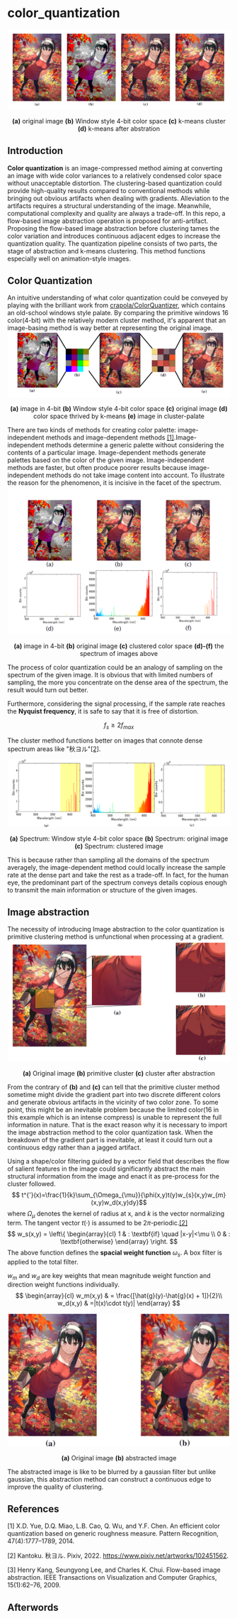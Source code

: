 # color_quantization
![](img/compare_four.png)
<p align="center"> <strong>(a)</strong> original image <strong>(b)</strong>  Window style 4-bit color space <strong>(c)</strong>  k-means cluster <strong>(d)</strong>  k-means after abstration</p>

## Introduction

**Color quantization** is an image-compressed method aiming at converting an image with wide color variances
to a relatively condensed color space without unacceptable distortion. The clustering-based quantization
could provide high-quality results compared to conventional methods while bringing out obvious artifacts when dealing with gradients. Alleviation to the artifacts requires a structural understanding
of the image. Meanwhile, computational complexity and quality are always a trade-off. In this repo, a
flow-based image abstraction operation is proposed for anti-artifact.
Proposing the flow-based image abstraction before clustering tames the color variation and introduces continuous
adjacent edges to increase the quantization quality. The quantization pipeline consists of two parts, the stage
of abstraction and k-means clustering. This method functions especially well on animation-style images.

## Color Quantization

An intuitive understanding of what color quantization could be conveyed by playing with the brilliant work from [crapola/ColorQuantizer](https://github.com/crapola/ColorQuantizer), which contains an old-school windows style palate. By comparing the primitive windows 16 color(4-bit) with the relatively modern cluster method,  it's apparent that an image-basing method is way better at representing the original image.
![](img/compare_two.png)

<p align="center">
<strong>(a)</strong>
  image in 4-bit
<strong>(b)</strong>
  Window style 4-bit color space 
<strong>(c)</strong>
  original image
<strong>(d)</strong>
  color space thrived by k-means
<strong>(e)</strong>
  image in cluster-palate
 </p>

 There are two kinds of methods for creating color
palette: image-independent methods and image-dependent
methods [[1]](#1).Image-independent methods determine a generic palette without considering the contents of a particular image.
Image-dependent methods generate palettes based on the color of the given image. Image-independent methods are faster, but often produce poorer results because image-independent methods do not take image content into account. To illustrate the reason for the phenomenon, it is incisive in the facet of the spectrum. 
![spectrum.png](img/spectrum.png)
<p align="center">
<strong>(a)</strong>
  image in 4-bit
<strong>(b)</strong>
  original image
<strong>(c)</strong>
  clustered color space 
<strong>(d)-(f)</strong>
  the spectrum of images above
 </p>

The process of color quantization could be an analogy of sampling on the spectrum of the given image. It is obvious that with limited numbers of sampling, the more you concentrate on the dense area of the spectrum, the result would turn out better.

Furthermore, considering the signal processing, if the sample rate reaches the **Nyquist frequency**, it is safe to say that it is free of distortion.

$$f_s \geq 2f_{max}$$

 The cluster method functions better on images that connote dense spectrum areas like "秋ヨル"[[2]](#2). 

![](img/spectrum2.png)
<p align="center">
<strong>(a)</strong>
  Spectrum: Window style 4-bit color space 
<strong>(b)</strong>
  Spectrum: original image
<strong>(c)</strong>
  Spectrum: clustered image
 </p>

This is because rather than sampling all the domains of the spectrum averagely, the image-dependent method could locally increase the sample rate at the dense part and take the rest as a trade-off. In fact, for the human eye, the predominant part of the spectrum conveys details copious enough to transmit the main information or structure of the given images. 

## Image abstraction

The necessity of introducing Image abstraction to the color quantization is primitive clustering method is unfunctional when processing at a gradient. 
![gradient](img/gradient.png)

<p align="center">
<strong>(a)</strong>
  Original image
<strong>(b)</strong>
  primitive cluster
<strong>(c)</strong>
  cluster after abstraction 
 </p>

From the contrary of **(b)** and **(c)** can tell that the primitive cluster method sometime might divide the gradient part into two discrete different colors and generate obvious artifacts in the vicinity of two color zone. To some point, this might be an inevitable problem because the limited color(16 in this example which is an intense compress) is unable to represent the full information in nature. That is the exact reason why it is necessary to import the image abstraction method to the color quantization task. When the breakdown of the gradient part is inevitable, at least it could turn out a continuous edgy rather than a jagged artifact.

Using a shape/color filtering guided by a vector field that describes the flow of salient features in the image could significantly abstract the main structural information from the image and enact it as pre-process for the cluster followed. 
$$  t^{'}(x)=\frac{1}{k}\sum_{\Omega_{\mu}}{\phi(x,y)t(y)w_{s}(x,y)w_{m}(x,y)w_d(x,y)dy}$$
where $\Omega_{\mu}$ denotes the kernel of radius at x, and $k$ is the
vector normalizing term. The tangent vector $t(\cdot{})$ is assumed
to be $2\pi$-periodic.[[2]](#2)
$$
         w_s(x,y) = \left\{ \begin{array}{cl}
                    1 & :  \textbf{if} \quad |x-y|<\mu \\
                    0 & : \textbf{otherwise}
                    \end{array} \right.
$$
The above function defines the **spacial weight function** $\omega_s$. A box filter is applied to the total filter.

 $w_m$ and $w_d$ are key weights that mean magnitude weight function and direction weight functions individually.
$$
    \begin{array}{cl}
        w_m(x,y) & = \frac{[\hat{g}(y)-\hat{g}(x) + 1]}{2}\\
        w_d(x,y) & =|t(x)\cdot t(y)|
        \end{array}
$$

![abstraction](img/abstraction.png)
<p align="center">
<strong>(a)</strong>
  Original image
<strong>(b)</strong>
  abstracted image
 </p>

 The abstracted image is like to be blurred by a gaussian filter but unlike gaussian, this abstraction method can construct a continuous edge to improve the quality of clustering.


## References

<a id="1">[1]</a> X.D. Yue, D.Q. Miao, L.B. Cao, Q. Wu, and Y.F. Chen. An efficient color quantization based on generic roughness measure. Pattern Recognition, 47(4):1777–1789, 2014.

<a id="2">[2]</a> Kantoku. 秋ヨル. Pixiv, 2022. https://www.pixiv.net/artworks/102451562.

<a id="3">[3]</a> Henry Kang, Seungyong Lee, and Charles K. Chui. Flow-based image abstraction. IEEE Transactions on
Visualization and Computer Graphics, 15(1):62–76, 2009.

## Afterwords